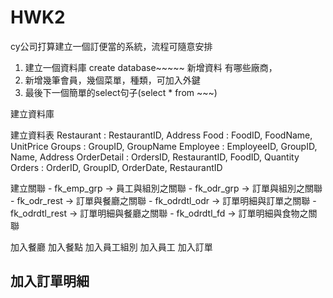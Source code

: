 # HWK2
cy公司打算建立一個訂便當的系統，流程可隨意安排
1. 建立一個資料庫 create database~~~~~ 新增資料
有哪些廠商，
2. 新增幾筆會員，幾個菜單，種類，可加入外鍵
3. 最後下一個簡單的select句子(select * from ~~~)



建立資料庫

建立資料表
Restaurant : RestaurantID, Address
Food : FoodID, FoodName, UnitPrice
Groups : GroupID, GroupName
Employee : EmployeeID, GroupID, Name, Address
OrderDetail : OrdersID, RestaurantID, FoodID, Quantity
Orders : OrderID, GroupID, OrderDate, RestaurantID

建立關聯
	- fk_emp_grp		→ 員工與組別之關聯
	- fk_odr_grp		→ 訂單與組別之關聯
	- fk_odr_rest		→ 訂單與餐廳之關聯
	- fk_odrdtl_odr		→ 訂單明細與訂單之關聯
	- fk_odrdtl_rest	→ 訂單明細與餐廳之關聯
	- fk_odrdtl_fd		→ 訂單明細與食物之關聯
	
加入餐廳
加入餐點
加入員工組別
加入員工
加入訂單
## 加入訂單明細